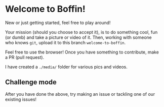 # Welcome to Boffin!

New or just getting started, feel free to play around!

Your mission (should you choose to accept it), is to do something cool, fun (or dumb) and take a picture or video of it.  Then, working with someone who knows `git`, upload it to this branch `welcome-to-boffin`.

Feel free to use the browser!  Once you have something to contribute, make a PR (pull request).

I have created a `./media/` folder for various pics and videos.

## Challenge mode

After you have done the above, try making an issue or tackling one of our existing issues!

